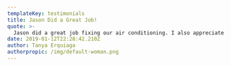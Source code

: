 ```yaml
---
templateKey: testimonials
title: Jason Did a Great Job!
quote: >-
  Jason did a great job fixing our air conditioning. I also appreciate his willingness to work the same day I called him...twice!
date: 2019-01-12T22:28:42.210Z
author: Tanya Erquiaga
authorpropic: /img/default-woman.png
---
```

